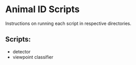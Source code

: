 # Animal ID Scripts
Instructions on running each script in respective directories. 
## Scripts:
- detector
- viewpoint classifier